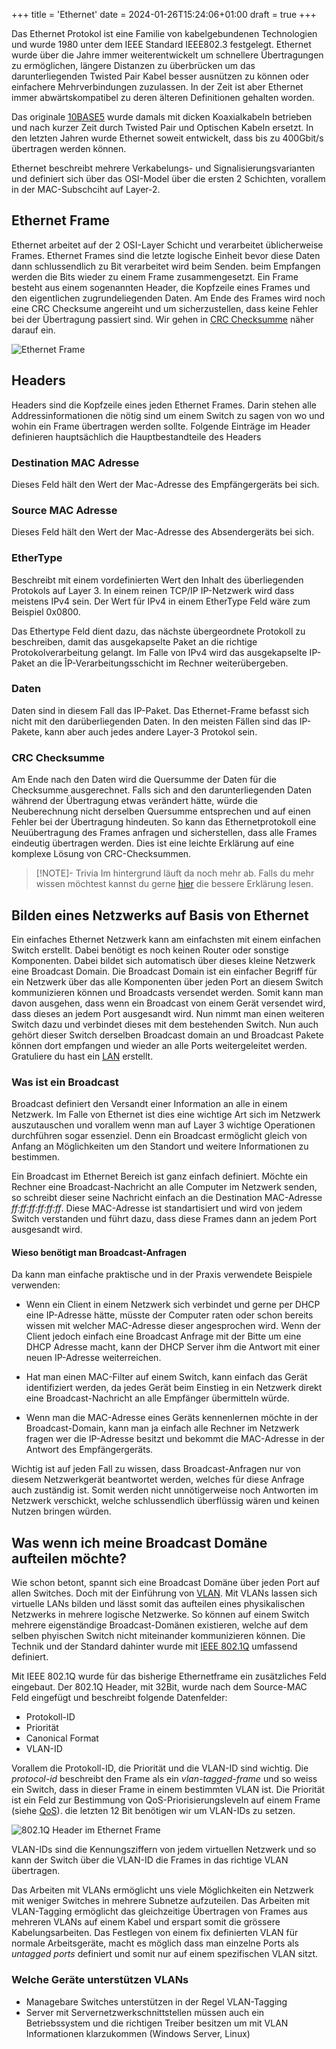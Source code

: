 +++
title = 'Ethernet'
date = 2024-01-26T15:24:06+01:00
draft = true
+++

Das Ethernet Protokol ist eine Familie von kabelgebundenen Technologien und wurde 1980 unter dem IEEE Standard IEEE802.3 festgelegt. Ethernet wurde über die Jahre immer weiterentwickelt um schnellere Übertragungen zu ermöglichen, längere Distanzen zu überbrücken um das darunterliegenden Twisted Pair Kabel besser ausnützen zu können oder einfachere Mehrverbindungen zuzulassen. In der Zeit ist aber Ethernet immer abwärtskompatibel zu deren älteren Definitionen gehalten worden.

Das originale [10BASE5](https://en.wikipedia.org/wiki/10BASE5) wurde damals mit dicken Koaxialkabeln betrieben und nach kurzer Zeit durch Twisted Pair und Optischen Kabeln ersetzt. In den letzten Jahren wurde Ethernet soweit entwickelt, dass bis zu 400Gbit/s übertragen werden können.

Ethernet beschreibt mehrere Verkabelungs- und Signalisierungsvarianten und definiert sich über das OSI-Model über die ersten 2 Schichten, vorallem in der MAC-Subschciht auf Layer-2.

## Ethernet Frame

Ethernet arbeitet auf der 2 OSI-Layer Schicht und verarbeitet üblicherweise Frames. Ethernet Frames sind die letzte logische Einheit bevor diese Daten dann schlussendlich zu Bit verarbeitet wird beim Senden. beim Empfangen werden die Bits wieder zu einem Frame zusammengesetzt. Ein Frame besteht aus einem sogenannten Header, die Kopfzeile eines Frames und den eigentlichen zugrundeliegenden Daten. Am Ende des Frames wird noch eine CRC Checksume angereiht und um sicherzustellen, dass keine Fehler bei der Übertragung passiert sind. Wir gehen in [CRC Checksumme](#crc-checksumme) näher darauf ein.

![Ethernet Frame](https://upload.wikimedia.org/wikipedia/commons/thumb/1/13/Ethernet_Type_II_Frame_format.svg/700px-Ethernet_Type_II_Frame_format.svg.png)

## Headers

Headers sind die Kopfzeile eines jeden Ethernet Frames. Darin stehen alle Addressinformationen die nötig sind um einem Switch zu sagen von wo und wohin ein Frame übertragen werden sollte. Folgende Einträge im Header definieren hauptsächlich die Hauptbestandteile des Headers

### Destination MAC Adresse

Dieses Feld hält den Wert der Mac-Adresse des Empfängergeräts bei sich.

### Source MAC Adresse

Dieses Feld hält den Wert der Mac-Adresse des Absendergeräts bei sich.

### EtherType

Beschreibt mit einem vordefinierten Wert den Inhalt des überliegenden Protokols auf Layer 3. In einem reinen TCP/IP IP-Netzwerk wird dass meistens IPv4 sein. Der Wert für IPv4 in einem EtherType Feld wäre zum Beispiel 0x0800.

Das Ethertype Feld dient dazu, das nächste übergeordnete Protokoll zu beschreiben, damit das ausgekapselte Paket an die richtige Protokolverarbeitung gelangt. Im Falle von IPv4 wird das ausgekapselte IP-Paket an die ÎP-Verarbeitungsschicht im Rechner weiterübergeben.

### Daten

Daten sind in diesem Fall das IP-Paket. Das Ethernet-Frame befasst sich nicht mit den darüberliegenden Daten. In den meisten Fällen sind das IP-Pakete, kann aber auch jedes andere Layer-3 Protokol sein.

### CRC Checksumme

Am Ende nach den Daten wird die Quersumme der Daten für die Checksumme ausgerechnet. Falls sich and den darunterliegenden Daten während der Übertragung etwas verändert hätte, würde die Neuberechnung nicht derselben Quersumme entsprechen und auf einen Fehler bei der Übertragung hindeuten. So kann das Ethernetprotokoll eine Neuübertragung des Frames anfragen und sicherstellen, dass alle Frames eindeutig übertragen werden. Dies ist eine leichte Erklärung auf eine komplexe Lösung von CRC-Checksummen.

> [!NOTE]- Trivia
> Im hintergrund läuft da noch mehr ab. Falls du mehr wissen möchtest kannst du gerne [hier](https://de.wikipedia.org/wiki/Zyklische_Redundanzpr%C3%BCfung) die bessere Erklärung lesen.

## Bilden eines Netzwerks auf Basis von Ethernet

Ein einfaches Ethernet Netzwerk kann am einfachsten mit einem einfachen Switch erstellt. Dabei benötigt es noch keinen Router oder sonstige Komponenten. Dabei bildet sich automatisch über dieses kleine Netzwerk eine Broadcast Domain. Die Broadcast Domain ist ein einfacher Begriff für ein Netzwerk über das alle Komponenten über jeden Port an diesem Switch kommunizieren können und Broadcasts versendet werden. Somit kann man davon ausgehen, dass wenn ein Broadcast von einem Gerät versendet wird, dass dieses an jedem Port ausgesandt wird. Nun nimmt man einen weiteren Switch dazu und verbindet dieses mit dem bestehenden Switch. Nun auch gehört dieser Switch derselben Broadcast domain an und Broadcast Pakete können dort empfangen und wieder an alle Ports weitergeleitet werden. Gratuliere du hast ein [LAN](https://de.wikipedia.org/wiki/Local_Area_Network) erstellt.

### Was ist ein Broadcast

Broadcast definiert den Versandt einer Information an alle in einem Netzwerk. Im Falle von Ethernet ist dies eine wichtige Art sich im Netzwerk auszutauschen und vorallem wenn man auf Layer 3 wichtige Operationen durchführen sogar essenziel. Denn ein Broadcast ermöglicht gleich von Anfang an Möglichkeiten um den Standort und weitere Informationen zu bestimmen.

Ein Broadcast im Ethernet Bereich ist ganz einfach definiert. Möchte ein Rechner eine Broadcast-Nachricht an alle Computer im Netzwerk senden, so schreibt dieser seine Nachricht einfach an die Destination MAC-Adresse _ff:ff:ff:ff:ff:ff_. Diese MAC-Adresse ist standartisiert und wird von jedem Switch verstanden und führt dazu, dass diese Frames dann an jedem Port ausgesandt wird.

#### Wieso benötigt man Broadcast-Anfragen

Da kann man einfache praktische und in der Praxis verwendete Beispiele verwenden:

- Wenn ein Client in einem Netzwerk sich verbindet und gerne per DHCP eine IP-Adresse hätte, müsste der Computer raten oder schon bereits wissen mit welcher MAC-Adresse dieser angesprochen wird. Wenn der Client jedoch einfach eine Broadcast Anfrage mit der Bitte um eine DHCP Adresse macht, kann der DHCP Server ihm die Antwort mit einer neuen IP-Adresse weiterreichen.

- Hat man einen MAC-Filter auf einem Switch, kann einfach das Gerät identifiziert werden, da jedes Gerät beim Einstieg in ein Netzwerk direkt eine Broadcast-Nachricht an alle Empfänger übermitteln würde.

- Wenn man die MAC-Adresse eines Geräts kennenlernen möchte in der Broadcast-Domain, kann man ja einfach alle Rechner im Netzwerk fragen wer die IP-Adresse besitzt und bekommt die MAC-Adresse in der Antwort des Empfängergeräts.

Wichtig ist auf jeden Fall zu wissen, dass Broadcast-Anfragen nur von diesem Netzwerkgerät beantwortet werden, welches für diese Anfrage auch zuständig ist. Somit werden nicht unnötigerweise noch Antworten im Netzwerk verschickt, welche schlussendlich überflüssig wären und keinen Nutzen bringen würden.

## Was wenn ich meine Broadcast Domäne aufteilen möchte?

Wie schon betont, spannt sich eine Broadcast Domäne über jeden Port auf allen Switches. Doch mit der Einführung von [VLAN](https://www.ionos.de/digitalguide/server/knowhow/vlan-grundlagen/). Mit VLANs lassen sich virtuelle LANs bilden und lässt somit das aufteilen eines physikalischen Netzwerks in mehrere logische Netzwerke. So können auf einem Switch mehrere eigenständige Broadcast-Domänen existieren, welche auf dem selben phyischen Switch nicht miteinander kommunizieren können. Die Technik und der Standard dahinter wurde mit [IEEE 802.1Q](https://de.wikipedia.org/wiki/IEEE_802.1Q) umfassend definiert.

Mit IEEE 802.1Q wurde für das bisherige Ethernetframe ein zusätzliches Feld eingebaut. Der 802.1Q Header, mit 32Bit, wurde nach dem Source-MAC Feld eingefügt und beschreibt folgende Datenfelder:

- Protokoll-ID
- Priorität
- Canonical Format
- VLAN-ID

Vorallem die Protokoll-ID, die Priorität und die VLAN-ID sind wichtig. Die _protocol-id_ beschreibt den Frame als ein _vlan-tagged-frame_ und so weiss ein Switch, dass in dieser Frame in einem bestimmten VLAN ist. Die Priorität ist ein Feld zur Bestimmung von QoS-Priorisierungsleveln auf einem Frame (siehe [QoS](./QoS.md)). die letzten 12 Bit benötigen wir um VLAN-IDs zu setzen.

![802.1Q Header im Ethernet Frame](https://upload.wikimedia.org/wikipedia/commons/thumb/0/0e/Ethernet_802.1Q_Insert.svg/1125px-Ethernet_802.1Q_Insert.svg.png)

VLAN-IDs sind die Kennungsziffern von jedem virtuellen Netzwerk und so kann der Switch über die VLAN-ID die Frames in das richtige VLAN übertragen.

Das Arbeiten mit VLANs ermöglicht uns viele Möglichkeiten ein Netzwerk mit weniger Switches in mehrere Subnetze aufzuteilen. Das Arbeiten mit VLAN-Tagging ermöglicht das gleichzeitige Übertragen von Frames aus mehreren VLANs auf einem Kabel und erspart somit die grössere Kabelungsarbeiten. Das Festlegen von einem fix definierten VLAN für normale Arbeitsgeräte, macht es möglich dass man einzelne Ports als _untagged ports_ definiert und somit nur auf einem spezifischen VLAN sitzt.

### Welche Geräte unterstützen VLANs

- Managebare Switches unterstützen in der Regel VLAN-Tagging
- Server mit Servernetzwerkschnittstellen müssen auch ein Betriebssystem und die richtigen Treiber besitzen um mit VLAN Informationen klarzukommen (Windows Server, Linux)
